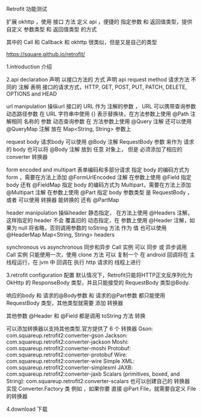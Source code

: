 
Retrofit 功能测试

扩展 okhttp ，使用 接口 方法 定义 api ，便捷的 指定参数 和 返回值类型，提供自定义 参数类型 和 返回值类型 的方式

其中的 Call 和 Callback 和 okhttp 很类似，但是又是自己的类型

https://square.github.io/retrofit/

1.introduction 介绍

2.api declaration 声明
  以接口方法的 方式 声明 api
  request method 请求方法
      不同的 注解 表明 接口的请求方式，HTTP, GET, POST, PUT, PATCH, DELETE, OPTIONS and HEAD

  url manipulation 操纵url
      接口的 URL 作为 注解的参数 ， URL 可以携带查询参数
      动态路径参数
          在 URL 字符串中使用 {} 表示替换块，在方法参数上使用 @Path 注解相同 名称的 参数
      动态查询参数
          在 方法参数上使用 @Query 注解
          还可以使用  @QueryMap 注解 放在 Map<String, String> 参数上

  request body 请求body
      可以使用 @Body 注解 RequestBody 参数 来作为 请求的 body
      也可以将 @Body 注解 放到 任意 对象上， 但是 必须添加了相应的 converter 转换器

  form encoded and multipart 表单编码和多部分请求
      指定 body 的编码方式为 form ，需要在方法上添加  @FormUrlEncoded 注解
          在参数上使用 @Field 指定body
          还有 @FieldMap
      指定 body 的编码方式为 Multipart，需要在方法上添加  @Multipart 注解
          在参数上使用 @Part 指定 body
          参数类型 是 RequestBody ，或者  可以使用 转换器 能转换的
          还有 @PartMap

  header manipulation 操纵header
      静态指定， 在方法上使用 @Headers  注解，这样指定的 header 不会 覆盖旧的
      动态指定，在 参数上使用 @Header 注解，如果为 null 将省略，否则调用参数的 toString 方法 作为 值
          也可以使用 @HeaderMap Map<String, String> headers


  synchronous vs asynchronous 同步和异步
      Call 实例 可以 同步 或 异步调用
      Call 实例 只能使用一次，使用 clone 方法 可以 复制一个
      在 android 回调将在 主线程运行，在 jvm 中 回调在 执行 http 请求的 线程上进行

3.retrofit configuration 配置
  默认情况下，Retrofit只能将HTTP正文反序列化为 OkHttp 的 ResponseBody 类型，并且只能接受的 RequestBody 类型@Body.

  响应的body 和 请求的@Body参数 和 请求的@Part参数 都只能使用 RequestBody 类型，其他类型就需要 添加 转换器

  其他参数 @Header 和 @Field 都是调用 toString 方法 转换

  可以添加转换器以支持其他类型.官方提供了 6 个 转换器
      Gson: com.squareup.retrofit2:converter-gson
      Jackson: com.squareup.retrofit2:converter-jackson
      Moshi: com.squareup.retrofit2:converter-moshi
      Protobuf: com.squareup.retrofit2:converter-protobuf
      Wire: com.squareup.retrofit2:converter-wire
      Simple XML: com.squareup.retrofit2:converter-simplexml
      JAXB: com.squareup.retrofit2:converter-jaxb
      Scalars (primitives, boxed, and String): com.squareup.retrofit2:converter-scalars
  也可以创建自己的 转换器
     实现  Converter.Factory 类
     例如 ，如果你要 直接 @Part File，就需要自定义 File 的转换器

4.download 下载